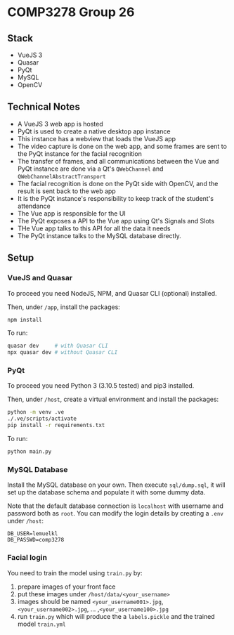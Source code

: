 # COMP3278 Group 26

## Stack

- VueJS 3
- Quasar
- PyQt
- MySQL
- OpenCV

## Technical Notes

- A VueJS 3 web app is hosted
- PyQt is used to create a native desktop app instance
- This instance has a webview that loads the VueJS app
- The video capture is done on the web app, and some frames are sent to the PyQt instance for the facial recognition
- The transfer of frames, and all communications between the Vue and PyQt instance are done via a Qt's `QWebChannel` and `QWebChannelAbstractTransport`
- The facial recognition is done on the PyQt side with OpenCV, and the result is sent back to the web app
- It is the PyQt instance's responsibility to keep track of the student's attendance
- The Vue app is responsible for the UI
- The PyQt exposes a API to the Vue app using Qt's Signals and Slots
- THe Vue app talks to this API for all the data it needs
- The PyQt instance talks to the MySQL database directly.

## Setup

### VueJS and Quasar

To proceed you need NodeJS, NPM, and Quasar CLI (optional) installed.

Then, under `/app`, install the packages:
```bash
npm install
```

To run:
```bash
quasar dev     # with Quasar CLI
npx quasar dev # without Quasar CLI
```

### PyQt

To proceed you need Python 3 (3.10.5 tested) and pip3 installed.

Then, under `/host`, create a virtual environment and install the packages:
```bash
python -m venv .ve
./.ve/scripts/activate
pip install -r requirements.txt
```

To run:
```bash
python main.py
```

### MySQL Database

Install the MySQL database on your own. Then execute `sql/dump.sql`, it will set up the database schema and populate it with some dummy data.

Note that the default database connection is `localhost` with username and password both as `root`. You can modify the login details by creating a `.env` under `/host`:
```.env
DB_USER=lemuelkl
DB_PASSWD=comp3278
```

### Facial login

You need to train the model using `train.py` by:

1. prepare images of your front face
2. put these images under `/host/data/<your_username>`
3. images should be named `<your_username001>.jpg`, `<your_username002>.jpg`, ... ,`<your_username100>.jpg`
4. run `train.py` which will produce the a `labels.pickle` and the trained model `train.yml`

